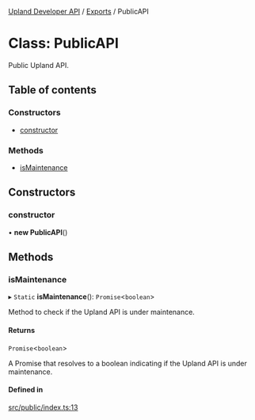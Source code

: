 [Upland Developer API](../README.md) / [Exports](../modules.md) / PublicAPI

# Class: PublicAPI

Public Upland API.

## Table of contents

### Constructors

- [constructor](PublicAPI.md#constructor)

### Methods

- [isMaintenance](PublicAPI.md#ismaintenance)

## Constructors

### constructor

• **new PublicAPI**()

## Methods

### isMaintenance

▸ `Static` **isMaintenance**(): `Promise`<`boolean`\>

Method to check if the Upland API is under maintenance.

#### Returns

`Promise`<`boolean`\>

A Promise that resolves to a boolean indicating if the Upland API is under maintenance.

#### Defined in

[src/public/index.ts:13](https://github.com/IIKris/upland-api-wrapper/blob/30ebe98/src/public/index.ts#L13)
